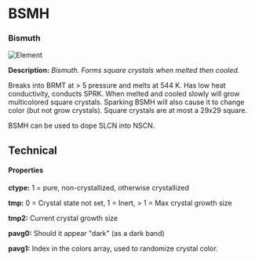 # BSMH
### Bismuth

![Element](https://i.imgur.com/X1U4DnH.gif)

**Description:**  *Bismuth. Forms square crystals when melted then cooled.*

Breaks into BRMT at > 5 pressure and melts at 544 K. Has low heat conductivity, conducts SPRK. When melted and cooled slowly will grow multicolored square crystals. Sparking BSMH will also cause it to change color (but not grow crystals). Square crystals are at most a 
29x29 square.

BSMH can be used to dope SLCN into NSCN.

## Technical
#### Properties
**ctype:** 1 = pure, non-crystallized, otherwise crystallized

**tmp:** 0 = Crystal state not set, 1 = Inert, > 1 = Max crystal growth size

**tmp2:** Current crystal growth size

**pavg0:** Should it appear "dark" (as a dark band)

**pavg1:** Index in the colors array, used to randomize crystal color.
